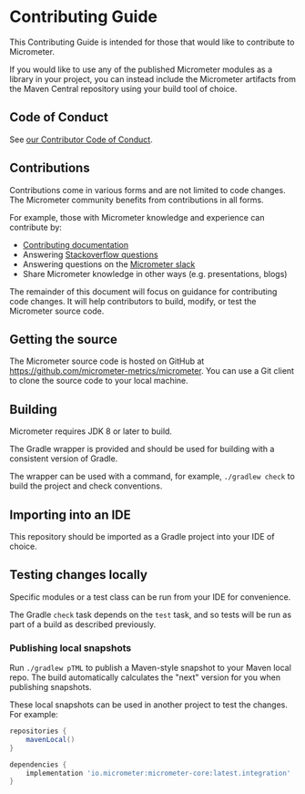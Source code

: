 # Contributing Guide

This Contributing Guide is intended for those that would like to contribute to Micrometer.

If you would like to use any of the published Micrometer modules as a library in your project, you can instead include the Micrometer artifacts from the Maven Central repository using your build tool of choice.

## Code of Conduct

See [our Contributor Code of Conduct](https://github.com/micrometer-metrics/.github/blob/master/CODE_OF_CONDUCT.md).

## Contributions

Contributions come in various forms and are not limited to code changes.
The Micrometer community benefits from contributions in all forms.

For example, those with Micrometer knowledge and experience can contribute by: 
* [Contributing documentation](https://github.com/micrometer-metrics/micrometer-docs/)
* Answering [Stackoverflow questions](https://stackoverflow.com/tags/micrometer)
* Answering questions on the [Micrometer slack](https://slack.micrometer.io)
* Share Micrometer knowledge in other ways (e.g. presentations, blogs)

The remainder of this document will focus on guidance for contributing code changes. It will help contributors to build, modify, or test the Micrometer source code.

## Getting the source

The Micrometer source code is hosted on GitHub at https://github.com/micrometer-metrics/micrometer.
You can use a Git client to clone the source code to your local machine.

## Building

Micrometer requires JDK 8 or later to build.

The Gradle wrapper is provided and should be used for building with a consistent version of Gradle.

The wrapper can be used with a command, for example, `./gradlew check` to build the project and check conventions.

## Importing into an IDE

This repository should be imported as a Gradle project into your IDE of choice.

## Testing changes locally

Specific modules or a test class can be run from your IDE for convenience.

The Gradle `check` task depends on the `test` task, and so tests will be run as part of a build as described previously.

### Publishing local snapshots

Run `./gradlew pTML` to publish a Maven-style snapshot to your Maven local repo.
The build automatically calculates the "next" version for you when publishing snapshots.

These local snapshots can be used in another project to test the changes. For example:

```groovy
repositories {
    mavenLocal()
}

dependencies {
    implementation 'io.micrometer:micrometer-core:latest.integration'
}
```
